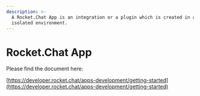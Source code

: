 ```yaml
---
description: >-
  A Rocket.Chat App is an integration or a plugin which is created in an
  isolated environment.
---
```


# Rocket.Chat App

Please find the document here: 

[https://developer.rocket.chat/apps-development/getting-started](https://developer.rocket.chat/apps-development/getting-started)

